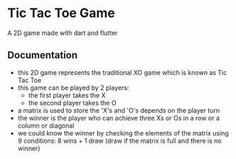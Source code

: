# Tic Tac Toe Game

A 2D game made with dart and flutter

## Documentation

- this 2D game represents the traditional XO game which is known as Tic Tac Toe
- this game can be played by 2 players:
    * the first player takes the X
    * the second player takes the O
- a matrix is used to store the 'X's and 'O's depends on the player turn
- the winner is the player who can achieve three Xs or Os in a row or a column or diagonal
- we could know the winner by checking the elements of the matrix using 9 conditions: 8 wins + 1
  draw (draw if the matrix is full and there is no winner)
  